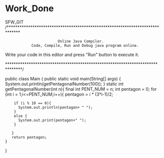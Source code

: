 # Work_Done
SFW_GIT
/******************************************************************************

                            Online Java Compiler.
                Code, Compile, Run and Debug java program online.
Write your code in this editor and press "Run" button to execute it.

*******************************************************************************/

public class Main
{
	public static void main(String[] args) {
	 System.out.println(getPentagonalNumber(100));
	}
	static int getPentagonalNumber(int n){
	  final int PENT_NUM = n;
	  int pentagon = 0;
	  for (int i = 1;i<=PENT_NUM;i++){
	    pentagon = i * (3*i-1)/2;
	    
	    if (i % 10 == 0){
	      System.out.println(pentagon+ " ");
	    } 
	    else {
	      System.out.print(pentagon+" ");
	    }
	    
	   }
	   return pentagon;
	}
}
